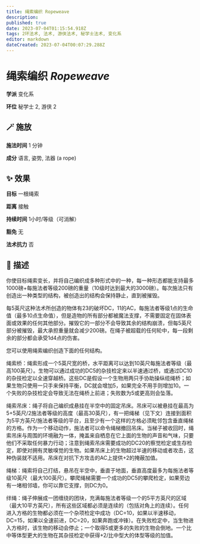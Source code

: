 ```yaml
---
title: 绳索编织 Ropeweave
description: 
published: true
date: 2023-07-04T01:15:54.918Z
tags: 2环法术, 法术, 游侠法术, 秘学士法术, 变化系
editor: markdown
dateCreated: 2023-07-04T00:07:29.288Z
---
```


# **绳索编织** *Ropeweave*

**学派** 变化系 

**环位** 秘学士 2, 游侠 2

## 🪄 施放

**施法时间** 1 分钟

**成分** 语言, 姿势, 法器 (a rope)

## ✨ 效果 

**目标** 一根绳索 

**距离** 接触  

**持续时间** 1小时/等级（可消解） 

**豁免** 无

**法术抗力** 否

## 📖 描述

你使目标绳索变长，并将自己编织成多种形式中的一种，每一种形态都能支持最多1000磅+每施法者等级200磅的重量（10级时达到最大的3000磅）。每次施法只有创造出一种类型的结构，被创造出的结构会保持静止，直到被摧毁。

每5英尺这种法术所创造的物体有23的破坏DC，11的AC，每施法者等级1点的生命值（最多10点生命值），但是造物的所有部分都被魔法支撑，不需要固定在固体表面或效果的任何其他部分。摧毁它的一部分不会导致其余的结构崩溃，但每5英尺部分被摧毁，最大承担重量就会减少200磅。在绳子被超载的任何轮中，每一段剩余的部分都会承受1d4点的伤害。

您可以使用绳索编织创造下面的任何结构。

绳索桥：绳索形成一个5英尺宽的桥，水平距离可以达到10英尺每施法者等级（最高100英尺）。生物可以通过成功的DC5的杂技检定来以半速通过桥，或通过DC10的杂技检定以全速穿越桥。这些DC是假设一个生物用两只手协助操纵缆绳桥；如果生物只使用一只手来保持平衡，DC就会增加5，如果完全不用手则增加10。一个失败的杂技检定会导致无法在绳桥上前进；失败数为5或更高则会坠落。

绳索吊床：绳子将自己编织成悬挂在半空中的固定吊床。吊床可以被悬挂在最高为5+5英尺/2施法者等级的高度（最高30英尺），有一把绳梯（见下文）连接到面积为5平方英尺/施法者等级的平台，且至少有一个这样的方格必须毗邻包含垂直绳梯的方格。作为一个移动动作，施法者可以命令绳梯撤回吊床。当梯子被收回时，绳索吊床与周围的环境融为一体，掩盖来自栖息在它上面的生物的声音和气味，只要他们不采取任何暴力行动；注意到绳索吊床需要成功的DC20的察觉检定或生存检定，即使对拥有灵敏嗅觉的生物。如果吊床上的生物超过半速的移动或者攻击，这种伪装就不适用。吊床在对抗下方攻击的AC上提供+2的掩蔽加值。

绳梯：绳索将自己打结，悬吊在半空中，垂直于地面，垂直高度最多为每施法者等级10英尺（最大100英尺）。攀爬绳梯需要一个成功的DC5的攀爬检定，如果旁边有一堵相邻墙，你可以靠它支撑，则DC为0。

绊绳：绳子伸展成一团缠绕的团块，充满每施法者等级一个的5平方英尺的区域（最大10平方英尺），所有这些区域都必须是连续的（包括对角上的连续）。任何进入方格的生物都必须在一个杂项检定中成功（DC=10，如果以半速移动，DC=15，如果以全速前进，DC=20，如果奔跑或冲锋）。在失败检定中，当生物进入方格时，该生物的移动会停止；一个取得5或更多的失败的生物会倒地。一个比中等体型更大的生物在其杂技检定中获得+2/比中型大的体型等级的加值。
    
